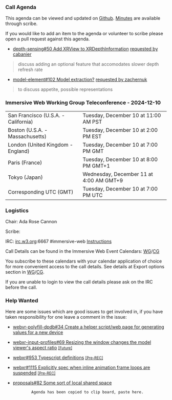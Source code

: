 ### Call Agenda

This agenda can be viewed and updated on [Github](https://github.com/immersive-web/administrivia/blob/main/meetings/2024/2024-12-10-Immersive_Web_Working_Group_Teleconference-agenda.md). [Minutes](https://www.w3.org/2024/12/10-immersive-web-minutes.html) are available through scribe.

If you would like to add an item to the agenda or volunteer to scribe please open a pull request against this agenda.

* [depth-sensing#50 Add XRView to XRDepthInformation](https://github.com/immersive-web/depth-sensing/pull/50) [requested by cabanier](https://github.com/immersive-web/depth-sensing/pull/50#issuecomment-2386524454)
> discuss adding an optional feature that accomodates slower depth refresh rate

* [model-element#102 Model extraction?](https://github.com/immersive-web/model-element/issues/102) [requested by zachernuk](https://github.com/immersive-web/model-element/issues/102#issuecomment-2528985391)
> to discuss appetite, possible representations

### Immersive Web Working Group Teleconference - 2024-12-10

<table>
<tr><td> San Francisco (U.S.A. - California) <td> Tuesday, December 10 at 11:00 AM PST
<tr><td> Boston (U.S.A. - Massachusetts) <td> Tuesday, December 10 at 2:00 PM EST
<tr><td> London (United Kingdom - England) <td> Tuesday, December 10 at 7:00 PM GMT
<tr><td> Paris (France) <td> Tuesday, December 10 at 8:00 PM GMT+1
<tr><td> Tokyo (Japan) <td> Wednesday, December 11 at 4:00 AM GMT+9
<tr><td> Corresponding UTC (GMT) <td> Tuesday, December 10 at 7:00 PM UTC
</table>

### Logistics

Chair: Ada Rose Cannon

Scribe:

IRC: [irc.w3.org](https://irc.w3.org/):6667 #immersive-web [Instructions](https://github.com/immersive-web/administrivia/blob/main/IRC.md)

Call Details can be found in the Immersive Web Event Calendars: [WG](https://www.w3.org/groups/wg/immersive-web/calendar/)/[CG](https://www.w3.org/groups/cg/immersive-web/calendar/)

You subscribe to these calendars with your calendar application of choice for more convenient access to the call details. See details at Export options section in [WG](https://www.w3.org/groups/wg/immersive-web/calendar/#export)/[CG](https://www.w3.org/groups/cg/immersive-web/calendar/#export).

If you are unable to login to view the call details please ask on the IRC before the call.

### Help Wanted

Here are some issues which are good issues to get involved in, if you have taken responsibility for one leave a comment in the issue:

- [webvr-polyfill-dpdb#34 Create a helper script/web page for generating values for a new device](https://github.com/immersive-web/webvr-polyfill-dpdb/issues/34)
- [webxr-input-profiles#69 Resizing the window changes the model viewer's aspect ratio](https://github.com/immersive-web/webxr-input-profiles/issues/69) [<small>[Future]</small>](https://api.github.com/repos/immersive-web/webxr-input-profiles/milestones/4)
- [webxr#953 Typescript definitions](https://github.com/immersive-web/webxr/issues/953) [<small>[Pre-REC]</small>](https://api.github.com/repos/immersive-web/webxr/milestones/16)
- [webxr#1115 Explicitly spec when inline animation frame loops are suspended](https://github.com/immersive-web/webxr/issues/1115) [<small>[Pre-REC]</small>](https://api.github.com/repos/immersive-web/webxr/milestones/16)
- [proposals#82 Some sort of local shared space](https://github.com/immersive-web/proposals/issues/82)


              Agenda has been copied to clip board, paste here.
